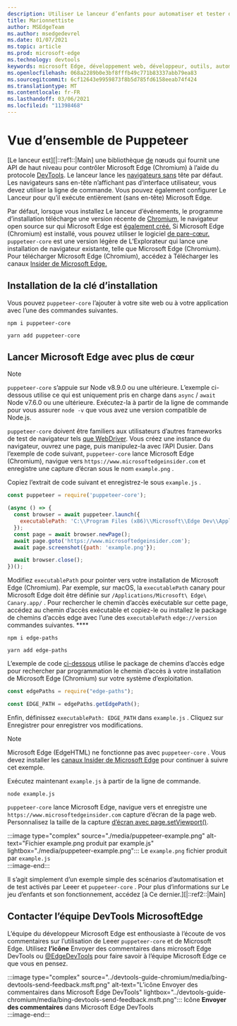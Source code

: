 ```yaml
---
description: Utiliser Le lanceur d’enfants pour automatiser et tester dans Microsoft Edge
title: Marionnettiste
author: MSEdgeTeam
ms.author: msedgedevrel
ms.date: 01/07/2021
ms.topic: article
ms.prod: microsoft-edge
ms.technology: devtools
keywords: microsoft Edge, développement web, développeur, outils, automatisation, test
ms.openlocfilehash: 068a2289b0e3bf8fffb49c771b83337abb79ea83
ms.sourcegitcommit: 6cf12643e9959873f8b5d785fd6158eeab74f424
ms.translationtype: MT
ms.contentlocale: fr-FR
ms.lasthandoff: 03/06/2021
ms.locfileid: "11398468"
---
```

# <a name="puppeteer-overview"></a>Vue d’ensemble de Puppeteer  

[Le lanceur est][|::ref1::|Main] une bibliothèque [de][NodejsMain] nœuds qui fournit une API de haut niveau pour contrôler Microsoft Edge \(Chromium\) à l’aide du protocole [DevTools][GithubChromedevtoolsProtocol].  Le lanceur lance les [navigateurs sans][WikiHeadlessBrowser] tête par défaut.  Les navigateurs sans en-tête n’affichant pas d’interface utilisateur, vous devez utiliser la ligne de commande.  Vous pouvez également configurer Le Lanceur pour qu’il exécute entièrement \(sans en-tête\) Microsoft Edge.  

Par défaut, lorsque vous installez Le lanceur d’événements, le programme d’installation télécharge une version récente de [Chromium][ChromiumHome], le navigateur open source sur qui Microsoft Edge est [également créé.][MicrosoftBlogsWindowsExperience20181206]  Si Microsoft Edge \(Chromium\) est installé, vous pouvez utiliser le logiciel [de pare-cœur.][PuppeteerApivscore]  `puppeteer-core` est une version légère de L’Explorateur qui lance une installation de navigateur existante, telle que Microsoft Edge \(Chromium\).  Pour télécharger Microsoft Edge \(Chromium\), accédez à Télécharger les canaux [Insider de Microsoft Edge.][MicrosoftedgeinsiderDownload]  

## <a name="installing-puppeteer-core"></a>Installation de la clé d’installation  

Vous pouvez `puppeteer-core` l’ajouter à votre site web ou à votre application avec l’une des commandes suivantes.  

```shell
npm i puppeteer-core
```  

```shell
yarn add puppeteer-core
```  

## <a name="launch-microsoft-edge-with-puppeteer-core"></a>Lancer Microsoft Edge avec plus de cœur  

> [!NOTE]
> `puppeteer-core` s’appuie sur Node v8.9.0 ou une ultérieure.  L’exemple ci-dessous utilise ce qui est uniquement pris en charge dans `async` / `await` Node v7.6.0 ou une ultérieure.  Exécutez-la à partir de la ligne de commande pour vous assurer `node -v` que vous avez une version compatible de Node.js.  

`puppeteer-core` doivent être familiers aux utilisateurs d’autres frameworks de test de navigateur tels [que WebDriver][WebdriverChromiumMain].  Vous créez une instance du navigateur, ouvrez une page, puis manipulez-la avec l’API Dusier.  Dans l’exemple de code suivant, `puppeteer-core` lance Microsoft Edge \(Chromium\), navigue vers `https://www.microsoftedgeinsider.com` et enregistre une capture d’écran sous le nom `example.png` .  

Copiez l’extrait de code suivant et enregistrez-le sous `example.js` .  

```javascript
const puppeteer = require('puppeteer-core');

(async () => {
  const browser = await puppeteer.launch({
    executablePath: 'C:\\Program Files (x86)\\Microsoft\\Edge Dev\\Application\\msedge.exe'
  });
  const page = await browser.newPage();
  await page.goto('https://www.microsoftedgeinsider.com');
  await page.screenshot({path: 'example.png'});

  await browser.close();
})();
```  

Modifiez `executablePath` pour pointer vers votre installation de Microsoft Edge \(Chromium\).  Par exemple, sur macOS, la `executablePath` canary pour Microsoft Edge doit être définie sur `/Applications/Microsoft\ Edge\ Canary.app/` .  Pour rechercher le chemin d’accès exécutable sur cette page, accédez au chemin d’accès exécutable et copiez-le ou installez le package de chemins d’accès edge avec l’une des `executablePath` `edge://version` commandes suivantes. **** [][npmEdgePaths]  

```shell
npm i edge-paths
```  

```shell
yarn add edge-paths
```  
 
L’exemple de code [ci-dessous][npmEdgePaths] utilise le package de chemins d’accès edge pour rechercher par programmation le chemin d’accès à votre installation de Microsoft Edge \(Chromium\) sur votre système d’exploitation.

```javascript
const edgePaths = require("edge-paths");

const EDGE_PATH = edgePaths.getEdgePath();
```

Enfin, définissez `executablePath: EDGE_PATH` dans `example.js` .  Cliquez sur Enregistrer pour enregistrer vos modifications.  

> [!NOTE]
> Microsoft Edge \(EdgeHTML\) ne fonctionne pas avec `puppeteer-core` .  Vous devez installer les [canaux Insider de Microsoft Edge][MicrosoftedgeinsiderDownload] pour continuer à suivre cet exemple.  

Exécutez maintenant `example.js` à partir de la ligne de commande.  

```shell
node example.js
```  

`puppeteer-core` lance Microsoft Edge, navigue vers et enregistre une `https://www.microsoftedgeinsider.com` capture d’écran de la page web.  Personnalisez la taille de la capture [d’écran avec page.setViewport()][PuppeteerApipagesetviewport].  

:::image type="complex" source="./media/puppeteer-example.png" alt-text="Fichier example.png produit par example.js" lightbox="./media/puppeteer-example.png":::
   Le `example.png` fichier produit par `example.js`  
:::image-end:::  

Il s’agit simplement d’un exemple simple des scénarios d’automatisation et de test activés par Leeer et `puppeteer-core` .  Pour plus d’informations sur Le jeu d’enfants et son fonctionnement, accédez [à Ce dernier.][|::ref2::|Main]  

## <a name="getting-in-touch-with-the-microsoft-edge-devtools-team"></a>Contacter l’équipe DevTools MicrosoftEdge  

L’équipe du développeur Microsoft Edge est enthousiaste à l’écoute de vos commentaires sur l’utilisation de Leeer `puppeteer-core` et de Microsoft Edge.  Utilisez **l’icône** Envoyer des commentaires dans microsoft Edge DevTools ou [@EdgeDevTools][TwitterIntentTweetEdgedevtools] pour faire savoir à l’équipe Microsoft Edge ce que vous en pensez.  

:::image type="complex" source="../devtools-guide-chromium/media/bing-devtools-send-feedback.msft.png" alt-text="L’icône Envoyer des commentaires dans Microsoft Edge DevTools" lightbox="../devtools-guide-chromium/media/bing-devtools-send-feedback.msft.png":::
   Icône **Envoyer des commentaires** dans Microsoft Edge DevTools  
:::image-end:::  

<!--## See also  

*   [WebDriver (Chromium)][WebdriverChromiumMain]  
*   [WebDriver (EdgeHTML)][WebdriverEdgehtmlMain]  
*   [Chrome DevTools Protocol Viewer on GitHub][GithubChromedevtoolsProtocol]  
*   [Microsoft Edge:  Making the web better through more open source collaboration on Microsoft Experience Blog][MicrosoftBlogsWindowsExperience20181206]  
*   [Download Microsoft Edge Insider Channels][MicrosoftedgeinsiderDownload]  
*   [Chromium on The Chromium Projects][ChromiumHome]  
*   [Node.js][NodejsMain]  
*   [Puppeteer][PuppeteerMain]  
*   [puppeteer vs. puppeteer-core][PuppeteerApivscore]  
*   [page.setViewport() on Puppeteer][PuppeteerApipagesetviewport]  
*   [Headless browser on Wikipedia][WikiHeadlessBrowser]  -->  

<!-- links -->  

[WebdriverChromiumMain]: ../webdriver-chromium/index.md "WebDriver (Chromium) | Documents Microsoft"  
<!--  [WebdriverEdgehtmlMain]: ../edgehtml/webdriver/index.md "WebDriver (EdgeHTML) | Microsoft Docs"  -->  

[GithubChromedevtoolsProtocol]: https://chromedevtools.github.io/devtools-protocol "Visionneuse de protocole Chrome DevTools | GitHub"  

[MicrosoftBlogsWindowsExperience20181206]: https://blogs.windows.com/windowsexperience/2018/12/06/microsoft-edge-making-the-web-better-through-more-open-source-collaboration "Microsoft Edge : améliorer le web grâce à des outils de collaboration open source | Blog sur l’expérience Microsoft"  

[MicrosoftedgeinsiderDownload]: https://www.microsoftedgeinsider.com/download "Télécharger les canaux Microsoft Edge Insider"  

[ChromiumHome]: https://www.chromium.org/Home "Chromium | Projets Chromium"  

[NodejsMain]: https://nodejs.org "Node.js"  

[npmEdgePaths]: https://www.npmjs.com/package/edge-paths "Chemins d'| npm"  

[PuppeteerMain]: https://pptr.dev "Resaisie"  
[PuppeteerApivscore]: https://pptr.dev/#?product=Puppeteer&version=v2.0.0&show=api-puppeteer-vs-puppeteer-core "plus de personnes que d’autres | Resaisie"  
[PuppeteerApipagesetviewport]: https://pptr.dev/#?product=Puppeteer&version=v2.0.0&show=api-pagesetviewportviewport "page.setViewport(viewport) | Resaisie"  

[TwitterIntentTweetEdgedevtools]: https://twitter.com/intent/tweet?text=@EdgeDevTools "@EdgeDevTools - Publier un tweet | Twitter"  

[WikiHeadlessBrowser]: https://en.wikipedia.org/wiki/Headless_browser "Navigateur sans | Wikipedia"  
